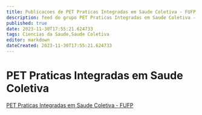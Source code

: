 ```yaml
---
title: Publicacoes de PET Praticas Integradas em Saude Coletiva - FUFP
description: feed do grupo PET Praticas Integradas em Saude Coletiva - FUFP
published: true
date: 2023-11-30T17:55:21.624733
tags: Ciencias da Saude,Saude Coletiva
editor: markdown
dateCreated: 2023-11-30T17:55:21.624733
---
```


# PET Praticas Integradas em Saude Coletiva
[PET Praticas Integradas em Saude Coletiva - FUFP](/grupo/35PETPraticasIntegradasemSaudeColetivaFUFP.md)